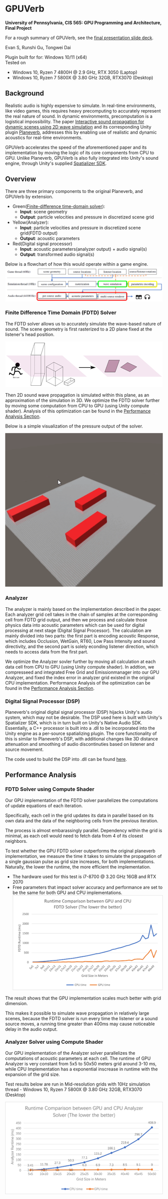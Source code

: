 GPUVerb
==================================
**University of Pennsylvania, CIS 565: GPU Programming and Architecture, Final Project**

For a rough summary of GPUVerb, see the [final presentation slide deck](https://docs.google.com/presentation/d/1_dvESQ91yGhgWl9Ghrnkg49GWdWTlzv3eApd4zdJ_No/edit?usp=sharing).

Evan S, Runshi Gu, Tongwei Dai

Plugin built for for: Windows 10/11 (x64)  
Tested on
- Windows 10, Ryzen 7 4800H @ 2.9 GHz, RTX 3050 (Laptop)
- Windows 10, Ryzen 7 5800X @ 3.80 GHz 32GB, RTX3070 (Desktop)
## Background
Realistic audio is highly expensive to simulate. In real-time environments, like video games, this requires heavy precomputing to accurately represent the real nature of sound. In dynamic environments, precomputation is a logistical impossibility. The paper [Interactive sound propagation for dynamic scenes using 2D wave simulation](https://www.microsoft.com/en-us/research/uploads/prod/2020/08/Planeverb_CameraReady_wFonts.pdf) and its corresponding Unity plugin [Planeverb](https://github.com/themattrosen/Planeverb/tree/master/), addresses this by enabling use of realistic and dynamic acoustics for real-time environments. 

GPUVerb accelerates the speed of the aforementioned paper and its implementation by moving the logic of its core components from CPU to GPU. Unlike Planeverb, GPUVerb is also fully integrated into Unity's sound engine, through Unity's supplied [Spatializer SDK](https://docs.unity3d.com/Manual/AudioSpatializerSDK.html).

## Overview
There are three primary components to the original Planeverb, and GPUVerb by extension.

- Green([Finite-difference time-domain solver](https://en.wikipedia.org/wiki/Finite-difference_time-domain_method)):
  - **Input**: scene geometry
  - **Output**: particle velocities and pressure in discretized scene grid
- Yellow(Analyzer):
  - **Input**: particle velocities and pressure in discretized scene grid(FDTD output)
  - **Output**: acoustic parameters
- Red(Digital signal processor)
  - **Input**: acoustic parameters(analyzer output) + audio signal(s)
  - **Output**: transformed audio signal(s)

Below is a flowchart of how this would operate within a game engine.  
![](./ReadmeImgs/workflow.png)

### Finite Difference Time Domain (FDTD) Solver
The FDTD solver allows us to accurately simulate the wave-based nature of sound. The scene geometry is first rasterized to a 2D plane fixed at the listener's head position. 

![](./ReadmeImgs/rasterization.png)

Then 2D sound wave propagation is simulated within this plane, as an approximation of the simulation in 3D. We optimize the FDTD solver further by moving some computation from CPU to GPU (using Unity compute shader). Analysis of this optimization can be found in the [Performance Analysis Section](#performance-analysis).

Below is a simple visualization of the pressure output of the solver.

![](./ReadmeImgs/fdtd_demo.gif)

### Analyzer
The analyzer is mainly based on the implementation described in the paper. Each analyzer grid cell takes in the chain of samples at the corresponding cell from FDTD grid output, and then we process and calculate those physics data into acoustic parameters which can be used for digital processing at next stage (Digital Signal Processor). The calculation are mainly divided into two parts: the first part is encoding acoustic Response, which includes Occlusion, WetGain, RT60, Low Pass Intensity and sound directivity, and the second part is solely econding listener direction, which needs to access data from the first part. 

We optimize the Analyzer sovler further by moving all calculation at each data cell from CPU to GPU (using Unity compute shader). In addtion, we compresseed and integrated Free Grid and Emissionmanager into our GPU Analyzer, and fixed the index error in analyzer grid existed in the original CPU implementation. Performance Analysis of the optimization can be found in the [Performance Analysis Section](#performance-analysis).


### Digital Signal Processor (DSP)
Planeverb's original digital signal processor (DSP) hijacks Unity's audio system, which may not be desirable. The DSP used here is built with Unity's Spatializer SDK, which is in turn built on Unity's Native Audio SDK. Essentially, a C++ processor is built into a .dll to be incorporated into the Unity engine as a per-source spatializing plugin. The core functionality of this is similar to Planeverb's DSP, with additional changes like 3D distance attenuation and smoothing of audio discontinuties based on listener and source movement. 

The code used to build the DSP into .dll can be found [here](https://github.com/GPUVerb/NativeDSPSandbox/tree/spatialize_focus/NativeCode).

## Performance Analysis
### FDTD Solver using Compute Shader
Our GPU implementation of the FDTD solver parallelizes the computations of update equations of each iteration.

Specifically, each cell in the grid updates its data in parallel based on its own data and the data of the neighboring cells from the previous iteration.

The process is almost embarassingly parallel. Dependency within the grid is minimal, as each cell would need to fetch data from 4 of its closest neighbors.

To test whether the GPU FDTD solver outperforms the original planeverb implementation, we measure the time it takes to simulate the propagation of a single gaussian pulse as grid size increases, for both implementations. Naturally, the lower the runtime, the more efficient the implementation.
- The hardware used for this test is i7-8700 @ 3.20 GHz 16GB and RTX 2070
- Free parameters that impact solver accuracy and performance are set to be the same for both GPU and CPU implementations.
![](./ReadmeImgs/FDTD_time.png)

The result shows that the GPU implementation scales much better with grid dimension. 

This makes it possible to simulate wave propagation in relatively large scenes, because the FDTD solver is run every time the listener or a sound source moves, a running time greater than 400ms may cause noticeable delay in the audio output.

### Analyzer Solver using Compute Shader
Our GPU implementation of the Analyzer solver parallelizes the computations of acoustic parameters at each cell. The runtime of GPU Analyzer is very constant from 5x5 to 50x50 meters grid around 3-10 ms, while CPU Implementation has a exponential inscrease in runtime with the expansion of the grid size.

Test results below are run in Mid-resolution grids with 10Hz simulation thread - Windows 10, Ryzen 7 5800X @ 3.80 GHz 32GB, RTX3070 (Desktop)

![](./ReadmeImgs/Analyzer_comparison.png)
